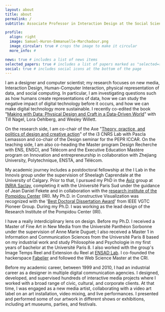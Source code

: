 ```yaml
---
layout: about
title: about
permalink: /
subtitle: Associate Professor in Interaction Design at the Social Science Departement, Institute Polytechnique de Paris.

profile:
  align: right
  image: Samuel-Huron-Emmanuelle-Marchadour.png
  image_circular: true # crops the image to make it circular
  more_info: #

news: true # includes a list of news items
selected_papers: true # includes a list of papers marked as "selected={true}"
social: true # includes social icons at the bottom of the page
---
```

I am a designer and computer scientist; my research focuses on new media, Interaction Design, Human-Computer Interaction, physical representation of data, and social computing. 
In particular, I am investigating questions such as how humans create representations of data, how we can study the negative impact of digital technology before it occurs, and how we can make digital technology more sustainable.
I recently co-edited the book "[Making with Data: Physical Design and Craft in a Data-Driven World](https://makingwithdata.org/)" with Till Nagel, Lora Oehlberg, and Wesley Willett. 

On the research side, I am co-chair of the Axe "[Theory, practice, and politics of design and creative action](https://i3.cnrs.fr/axes-de-recherche/theorie-et-modeles-de-la-conception/)" of the i3 CNRS Lab with Pascla Lemasson and co-chair of the Design seminar for the PEPR ICCAR. On the teaching side, I am also co-heading the Master program Design Recherche with ENS, ENSCI, and Télécom and the Executive Education Mastère program on Innovation and entrepreneurship in collaboration with Zhejiang University, Polytechnique, ENSTA, and Télécom. 

My academic journey includes a postdoctoral fellowship at the I Lab in the Innovis group under the supervision of Sheelagh Caprendale at the University of Calgary. Prior to that, I pursued my PhD in the [Aviz](https://www.aviz.fr/) group at [INRIA Saclay](https://www.inria.fr/fr/centre-inria-de-saclay), completing it with the Université Paris Sud under the guidance of Jean Daniel Fekete and in collaboration with the [research institute of the Pompidou Center](https://www.iri.centrepompidou.fr/) (IRI). My Ph.D. in Constructive Visualization was recognized with the '[Best Doctoral Dissertation Award](https://tc.computer.org/vgtc/awards/vis-doctoral-dissertation-award/)' from IEEE VGTC Pioneer Group. During my Ph.D. I was working as the lead design of the Research Institute of the Pompidou Center (IRI). 

I have a really interdiciplinary lens on design. Before my Ph.D. I received a Master of Fine Art in New Media from the Université Panthéon Sorbonne under the supervision of Anne Marie Duguet; I also received a Master 1 in Information and Communication Sciences from the Université Paris 8 based on my industrial work and study Philosophie and Psychologie in my first years of bachelor at the Université Paris 8. I also worked with the group's Image Temps Reel and Extension du Reel at [ENSAD Lab](https://www.ensadlab.fr/). I co-founded the hackerspace [Fabelier](https://fabelier.org/) and followed the Web Science Master at the CRI. 

Before my academic career, between 1999 and 2010, I had an industrial career as a designer in multiple digital communication agencies. I designed, developed, and supervised hundreds of interactive media projects where I worked with a broad range of civic, cultural, and corporate clients. At that time, I was engaged as a new media artist, collaborating with a video art label on an art installation, video mixing, and live performances. I presented and performed some of our artwork in different shows or exhibitions, including art museums, parties, and festivals.
